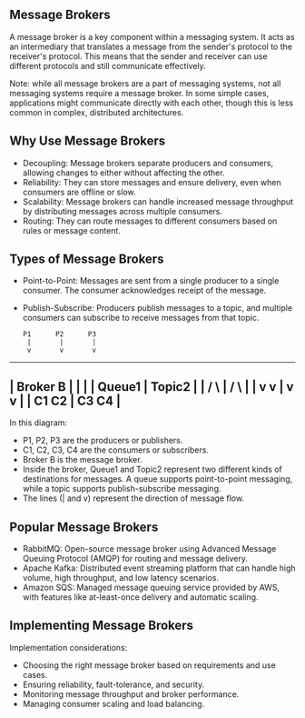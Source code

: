 ## Message Brokers

A message broker is a key component within a messaging system. It acts as an intermediary that translates a message from the sender's protocol to the receiver's protocol. This means that the sender and receiver can use different protocols and still communicate effectively.

Note: while all message brokers are a part of messaging systems, not all messaging systems require a message broker. In some simple cases, applications might communicate directly with each other, though this is less common in complex, distributed architectures.

## Why Use Message Brokers

- Decoupling: Message brokers separate producers and consumers, allowing changes to either without affecting the other.
- Reliability: They can store messages and ensure delivery, even when consumers are offline or slow.
- Scalability: Message brokers can handle increased message throughput by distributing messages across multiple consumers.
- Routing: They can route messages to different consumers based on rules or message content.

## Types of Message Brokers

- Point-to-Point: Messages are sent from a single producer to a single consumer. The consumer acknowledges receipt of the message.
- Publish-Subscribe: Producers publish messages to a topic, and multiple consumers can subscribe to receive messages from that topic.

      P1      P2      P3
       |       |       |
       v       v       v
-------------------------------
|          Broker B           |
|                             |
|   Queue1    |     Topic2    |
|     / \     |     /    \    |
|    v   v    |    v      v   |
|   C1   C2   |    C3     C4  |
-------------------------------


In this diagram:

- P1, P2, P3 are the producers or publishers.
- C1, C2, C3, C4 are the consumers or subscribers.
- Broker B is the message broker.
- Inside the broker, Queue1 and Topic2 represent two different kinds of destinations for messages. A queue supports point-to-point messaging, while a topic supports publish-subscribe messaging.
- The lines (| and v) represent the direction of message flow.

## Popular Message Brokers

- RabbitMQ: Open-source message broker using Advanced Message Queuing Protocol (AMQP) for routing and message delivery.
- Apache Kafka: Distributed event streaming platform that can handle high volume, high throughput, and low latency scenarios.
- Amazon SQS: Managed message queuing service provided by AWS, with features like at-least-once delivery and automatic scaling.

## Implementing Message Brokers

Implementation considerations:

- Choosing the right message broker based on requirements and use cases.
- Ensuring reliability, fault-tolerance, and security.
- Monitoring message throughput and broker performance.
- Managing consumer scaling and load balancing.
